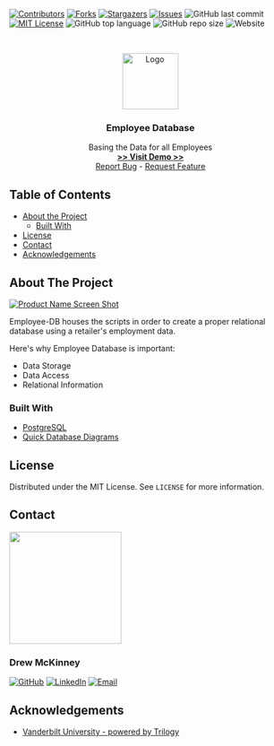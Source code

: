 
<!-- 
README Template Author: otheneildrew
Template Source: https://github.com/othneildrew/Best-README-Template
Version Author: Drew McKinney
 -->





<!-- PROJECT SHIELDS -->
[![Contributors][contributors-shield]][contributors-url]
[![Forks][forks-shield]][forks-url]
[![Stargazers][stars-shield]][stars-url]
[![Issues][issues-shield]][issues-url]
![GitHub last commit](https://img.shields.io/github/last-commit/ARMcK-hub/Employee-DB)
[![MIT License][license-shield]][license-url]
![GitHub top language](https://img.shields.io/github/languages/top/ARMcK-hub/Employee-DB)
![GitHub repo size](https://img.shields.io/github/repo-size/ARMcK-hub/Employee-DB)
![Website](https://img.shields.io/website?down_color=lightgrey&down_message=offline&up_color=blue&up_message=online&url=https%3A%2F%2Fwestendfinancial.herokuapp.com%2F)

<!-- PROJECT LOGO -->
<br />
<p align="center">
  <a href="https://github.com/ARMcK-hub/Employee-DB">
    <img src="https://www.incimages.com/uploaded_files/image/970x450/getty_690855708_327837.jpg" alt="Logo" width="100" height="100">
  </a>

  <h3 align="center">Employee Database</h3>

  <p align="center">
    Basing the Data for all Employees
    <br />
    <a href="https://github.com/ARMcK-hub/Employee-DB" target="_blank"><strong> >> Visit Demo >> </strong></a>
    <br />
    <a href="https://github.com/ARMcK-hub/Employee-DB/issues">Report Bug</a>
    -
    <a href="https://github.com/ARMcK-hub/Employee-DB/issues">Request Feature</a>
  </p>
</p>



<!-- TABLE OF CONTENTS -->
## Table of Contents

* [About the Project](#about-the-project)
  * [Built With](#built-with)
* [License](#license)
* [Contact](#contact)
* [Acknowledgements](#acknowledgements)



<!-- ABOUT THE PROJECT -->
## About The Project

[![Product Name Screen Shot][product-screenshot]](https://github.com/ARMcK-hub/Employee-DB)

Employee-DB houses the scripts in order to create a proper relational database using a retailer's employment data.

Here's why Employee Database is important:
* Data Storage
* Data Access
* Relational Information


### Built With
* [PostgreSQL](https://www.postgresql.org/)
* [Quick Database Diagrams](https://www.quickdatabasediagrams.com/)


<!-- LICENSE -->
## License

Distributed under the MIT License. See `LICENSE` for more information.



<!-- CONTACT -->
## Contact

<img src="https://avatars3.githubusercontent.com/u/57081049?s=460&u=1260bc893922a063a29f437d8565e4b970fe45ca&v=4" width=200>
<h3>Drew McKinney</h3>

[![GitHub][github-shield]][github-url]
[![LinkedIn][linkedin-shield]][linkedin-url]
[![Email][email-shield]][email-url]



<!-- ACKNOWLEDGEMENTS -->
## Acknowledgements
* [Vanderbilt University - powered by Trilogy](https://bootcamps.vanderbilt.edu/data/)



<!-- MARKDOWN LINKS & IMAGES -->
<!-- https://www.markdownguide.org/basic-syntax/#reference-style-links -->

<!-- Stock -->
[license-url]: https://github.com/ARMcK-hub/West-End-Financial/blob/master/LICENSE.txt
[linkedin-shield]: https://img.shields.io/badge/-LinkedIn-black.svg?style=flat&logo=linkedin&colorB=555
[linkedin-url]: https://www.linkedin.com/in/drew-mckinney/
[email-shield]: https://img.shields.io/badge/-Email-black.svg?style=flat&colorB=555
[email-url]: mailto:andrewryanmckinney@gmail.com
[github-shield]: https://img.shields.io/badge/-GitHub-black.svg?style=flat&colorB=555
[github-url]: https://github.com/ARMcK-hub
[languages-shield]: https://img.shields.io/badge/-GitHub-black.svg?style=flat&colorB=555


<!-- Project Dynamic -->
[license-shield]: https://img.shields.io/github/license/ARMcK-hub/Employee-DB.svg?style=flat
[contributors-shield]: https://img.shields.io/github/contributors/ARMcK-hub/Employee-DB.svg?style=flat
[contributors-url]: https://github.com/ARMcK-hub/Employee-DB/graphs/contributors
[forks-shield]: https://img.shields.io/github/forks/ARMcK-hub/Employee-DB.svg?style=flat
[forks-url]: https://github.com/ARMcK-hub/Employee-DB/network/members
[stars-shield]: https://img.shields.io/github/stars/ARMcK-hub/Employee-DB.svg?style=flat
[stars-url]: https://github.com/ARMcK-hub/Employee-DB/stargazers
[issues-shield]: https://img.shields.io/github/issues/ARMcK-hub/Employee-DB.svg?style=flat
[issues-url]: https://github.com/ARMcK-hub/Employee-DB/issues
[product-screenshot]: https://miro.medium.com/max/800/1*PY24xlr4TpOkXW04HUoqrQ.jpeg

